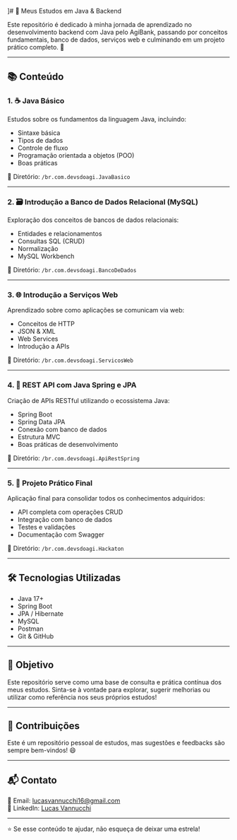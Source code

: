 ]# 📘 Meus Estudos em Java & Backend

Este repositório é dedicado à minha jornada de aprendizado no desenvolvimento backend com Java pelo AgiBank, passando por conceitos fundamentais, banco de dados, serviços web e culminando em um projeto prático completo. 🚀

---

## 📚 Conteúdo

### 1. ☕ Java Básico
Estudos sobre os fundamentos da linguagem Java, incluindo:
- Sintaxe básica
- Tipos de dados
- Controle de fluxo
- Programação orientada a objetos (POO)
- Boas práticas

📁 Diretório: `/br.com.devsdoagi.JavaBasico`

---

### 2. 🗃️ Introdução a Banco de Dados Relacional (MySQL)  
Exploração dos conceitos de bancos de dados relacionais:
- Entidades e relacionamentos
- Consultas SQL (CRUD)
- Normalização
- MySQL Workbench

📁 Diretório: `/br.com.devsdoagi.BancoDeDados`

---

### 3. 🌐 Introdução a Serviços Web  
Aprendizado sobre como aplicações se comunicam via web:
- Conceitos de HTTP
- JSON & XML
- Web Services
- Introdução a APIs

📁 Diretório: `/br.com.devsdoagi.ServicosWeb`

---

### 4. 🔧 REST API com Java Spring e JPA  
Criação de APIs RESTful utilizando o ecossistema Java:
- Spring Boot
- Spring Data JPA
- Conexão com banco de dados
- Estrutura MVC
- Boas práticas de desenvolvimento

📁 Diretório: `/br.com.devsdoagi.ApiRestSpring`

---

### 5. 💼 Projeto Prático Final  
Aplicação final para consolidar todos os conhecimentos adquiridos:
- API completa com operações CRUD
- Integração com banco de dados
- Testes e validações
- Documentação com Swagger

📁 Diretório: `/br.com.devsdoagi.Hackaton`

---

## 🛠️ Tecnologias Utilizadas

- Java 17+
- Spring Boot
- JPA / Hibernate
- MySQL
- Postman
- Git & GitHub

---

## 📌 Objetivo

Este repositório serve como uma base de consulta e prática contínua dos meus estudos. Sinta-se à vontade para explorar, sugerir melhorias ou utilizar como referência nos seus próprios estudos!

---

## 🤝 Contribuições

Este é um repositório pessoal de estudos, mas sugestões e feedbacks são sempre bem-vindos! 😄

---

## 📬 Contato

📧 Email: lucasvannucchi16@gmail.com  
🔗 LinkedIn: [Lucas Vannucchi](https://www.linkedin.com/in/lucas-vannucchi-072743239)

---

⭐ Se esse conteúdo te ajudar, não esqueça de deixar uma estrela!
